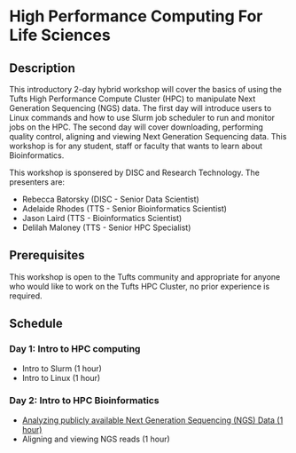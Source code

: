 
# High Performance Computing For Life Sciences

## Description
This introductory 2-day hybrid workshop will cover the basics of using the Tufts High Performance Compute Cluster (HPC) to manipulate Next Generation Sequencing (NGS) data. The first day will introduce users to Linux commands and how to use Slurm job scheduler to run and monitor jobs on the HPC. The second day will cover downloading, performing quality control, aligning and viewing Next Generation Sequencing data. This workshop is for any student, staff or faculty that wants to learn about Bioinformatics. 

This workshop is sponsered by DISC and Research Technology. The presenters are:

- Rebecca Batorsky (DISC - Senior Data Scientist)
- Adelaide Rhodes (TTS - Senior Bioinformatics Scientist)
- Jason Laird (TTS - Bioinformatics Scientist)
- Delilah Maloney (TTS - Senior HPC Specialist)

## Prerequisites

This workshop is open to the Tufts community and appropriate for anyone who would like to work on the Tufts HPC Cluster, no prior experience is required. 

## Schedule

### Day 1: Intro to HPC computing 

- Intro to Slurm (1 hour)
- Intro to Linux (1 hour)

### Day 2: Intro to HPC Bioinformatics 

- [Analyzing publicly available Next Generation Sequencing (NGS) Data (1 hour)](NgsDataDownloadQc/README.md)
- Aligning and viewing NGS reads (1 hour)
